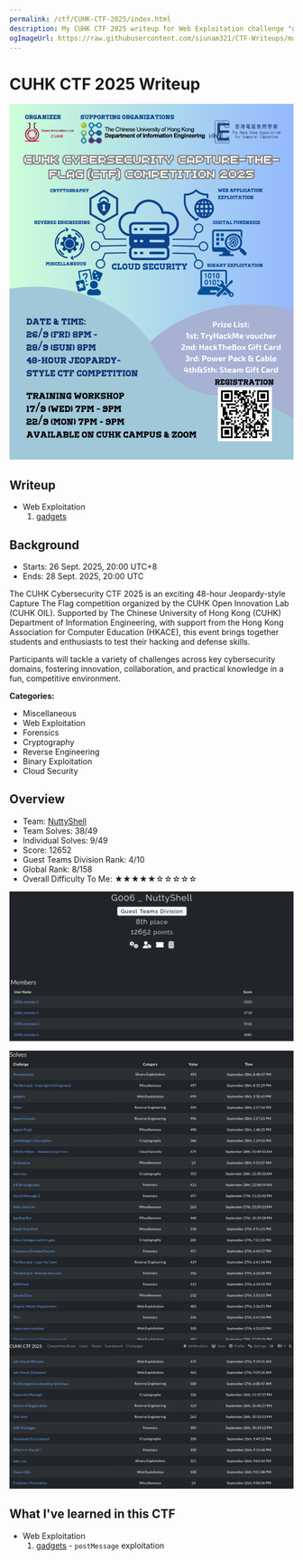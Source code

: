 ```yaml
---
permalink: /ctf/CUHK-CTF-2025/index.html
description: My CUHK CTF 2025 writeup for Web Exploitation challenge "gadgets". I played with NuttyShell and we got 8th place.
ogImageUrl: https://raw.githubusercontent.com/siunam321/CTF-Writeups/main/CUHK-CTF-2025/images/banner.png
---
```


# CUHK CTF 2025 Writeup

![](https://github.com/siunam321/CTF-Writeups/blob/main/CUHK-CTF-2025/images/banner.png)

## Writeup

- Web Exploitation
    1. [gadgets](https://siunam321.github.io/ctf/CUHK-CTF-2025/Web-Exploitation/gadgets/)

## Background

- Starts: 26 Sept. 2025, 20:00 UTC+8
- Ends: 28 Sept. 2025, 20:00 UTC

The CUHK Cybersecurity CTF 2025 is an exciting 48-hour Jeopardy-style Capture The Flag competition organized by the CUHK Open Innovation Lab (CUHK OIL). Supported by The Chinese University of Hong Kong (CUHK) Department of Information Engineering, with support from the Hong Kong Association for Computer Education (HKACE), this event brings together students and enthusiasts to test their hacking and defense skills.

Participants will tackle a variety of challenges across key cybersecurity domains, fostering innovation, collaboration, and practical knowledge in a fun, competitive environment.

**Categories:**

- Miscellaneous
- Web Exploitation
- Forensics
- Cryptography
- Reverse Engineering
- Binary Exploitation
- Cloud Security

## Overview

- Team: [NuttyShell](https://polyuctf.com/)
- Team Solves: 38/49
- Individual Solves: 9/49
- Score: 12652
- Guest Teams Division Rank: 4/10
- Global Rank: 8/158
- Overall Difficulty To Me: ★★★★★☆☆☆☆☆

![](https://github.com/siunam321/CTF-Writeups/blob/main/CUHK-CTF-2025/images/score.png)

![](https://github.com/siunam321/CTF-Writeups/blob/main/CUHK-CTF-2025/images/solves.png)

## What I've learned in this CTF

- Web Exploitation
    1. [gadgets](https://siunam321.github.io/ctf/CUHK-CTF-2025/Web-Exploitation/gadgets/) - `postMessage` exploitation